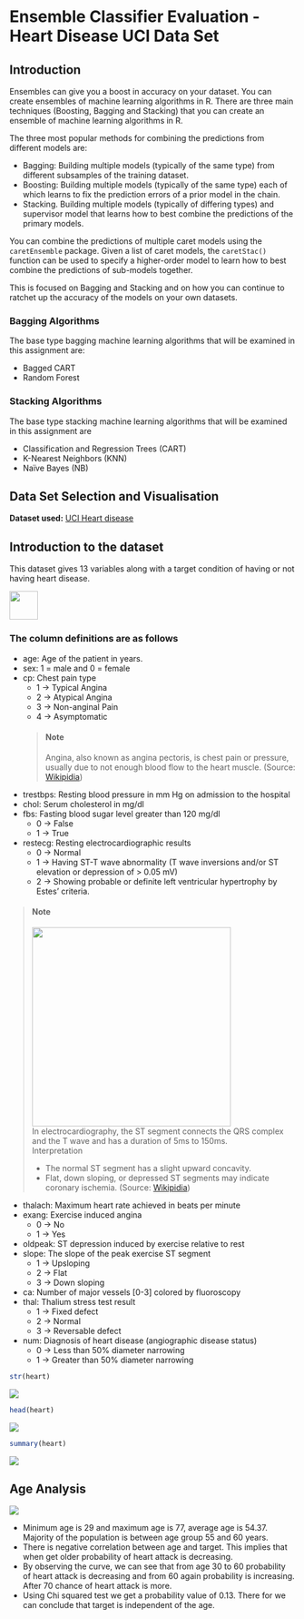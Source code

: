 # **Ensemble Classifier Evaluation - Heart Disease UCI Data Set**

## **Introduction**
Ensembles can give you a boost in accuracy on your dataset. You can create ensembles of machine learning algorithms in R. There are three main techniques (Boosting, Bagging and Stacking) that you can create an ensemble of machine learning algorithms in R. 
<br>

The three most popular methods for combining the predictions from different models are:
- Bagging: Building multiple models (typically of the same type) from different subsamples of the training dataset.
- Boosting: Building multiple models (typically of the same type) each of which learns to fix the prediction errors of a prior model in the chain.
- Stacking. Building multiple models (typically of differing types) and supervisor model that learns how to best combine the predictions of the primary models.

You can combine the predictions of multiple caret models using the `caretEnsemble` package. Given a list of caret models, the `caretStac()` function can be used to specify a higher-order model to learn how to best combine the predictions of sub-models together.

This is focused on Bagging and Stacking and on how you can continue to ratchet up the accuracy of the models on your own datasets.

### Bagging Algorithms
The base type bagging machine learning algorithms that will be examined in this assignment are:
- Bagged CART
- Random Forest

### Stacking Algorithms
The base type stacking machine learning algorithms that will be examined in this assignment are
- Classification and Regression Trees (CART)
- K-Nearest Neighbors (KNN)
- Naïve Bayes (NB)

## **Data Set Selection and Visualisation**

**Dataset used:** [UCI Heart disease](https://archive.ics.uci.edu/ml/datasets/heart+Disease)

## Introduction to the dataset
This dataset gives 13 variables along with a target condition of having or not having heart disease.

<img src="https://github.com/Vake93/IIT.DataMiningAndMachineLearning.CW2/raw/5512673a7caca80b96c9d5a904f23755e477ee4c/Images/dataset_props.png" style="height:50px;"/>

### The column definitions are as follows
- age: Age of the patient in years.
- sex: 1 = male and 0 = female
- cp: Chest pain type
    - 1 -> Typical Angina
    - 2 -> Atypical Angina
    - 3 -> Non-anginal Pain
    - 4 -> Asymptomatic
    > #### Note
    > Angina, also known as angina pectoris, is chest pain or pressure, usually due to not enough blood flow to the heart muscle. (Source: [Wikipidia](https://en.wikipedia.org/wiki/Angina))
- trestbps: Resting blood pressure in mm Hg on admission to the hospital
- chol: Serum cholesterol in mg/dl
- fbs: Fasting blood sugar level greater than 120 mg/dl
    - 0 -> False
    - 1 -> True
- restecg: Resting electrocardiographic results
    - 0 -> Normal
    - 1 -> Having ST-T wave abnormality (T wave inversions and/or ST elevation or depression of > 0.05 mV)
    - 2 -> Showing probable or definite left ventricular hypertrophy by Estes’ criteria.

> #### Note
> <img src="https://github.com/Vake93/IIT.DataMiningAndMachineLearning.CW2/raw/master/Images/ecg.png" style="width:350px;"/> <br>
> In electrocardiography, the ST segment connects the QRS complex and the T wave and has a duration of 5ms to 150ms. <br> Interpretation 
> - The normal ST segment has a slight upward concavity.
> - Flat, down sloping, or depressed ST segments may indicate coronary ischemia.
> (Source: [Wikipidia](https://en.wikipedia.org/wiki/ST_segment))

- thalach: Maximum heart rate achieved in beats per minute
- exang: Exercise induced angina
    - 0 -> No
    - 1 -> Yes
- oldpeak: ST depression induced by exercise relative to rest
- slope: The slope of the peak exercise ST segment
    - 1 -> Upsloping
    - 2 -> Flat
    - 3 -> Down sloping
- ca: Number of major vessels [0-3] colored by fluoroscopy
- thal: Thalium stress test result
    - 1 -> Fixed defect
    - 2 -> Normal
    - 3 -> Reversable defect
- num: Diagnosis of heart disease (angiographic disease status)
    - 0 -> Less than 50% diameter narrowing
    - 1 -> Greater than 50% diameter narrowing

```R
str(heart)
```
![](https://github.com/Vake93/IIT.DataMiningAndMachineLearning.CW2/raw/master/Images/str_heart.png)

```R
head(heart)
```
![](https://github.com/Vake93/IIT.DataMiningAndMachineLearning.CW2/raw/master/Images/head_heart.png)

```R
summary(heart)
```
![](https://github.com/Vake93/IIT.DataMiningAndMachineLearning.CW2/raw/master/Images/summary_heart.png)

## Age Analysis

![](https://github.com/Vake93/IIT.DataMiningAndMachineLearning.CW2/raw/master/Images/age_analysis.png)
- Minimum age is 29 and maximum age is 77, average age is 54.37. Majority of the population is between age group 55 and 60 years.
- There is negative correlation between age and target. This implies that when get older probability of heart attack is decreasing.
- By observing the curve, we can see that from age 30 to 60 probability of heart attack is decreasing and from 60 again probability is increasing. After 70 chance of heart attack is more.
- Using Chi squared test we get a probability value of 0.13. There for we can conclude that target is independent of the age.

